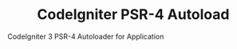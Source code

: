 <p align="center">
    <h1 align="center">CodeIgniter PSR-4 Autoload</h1>
</p>

CodeIgniter 3 PSR-4 Autoloader for Application